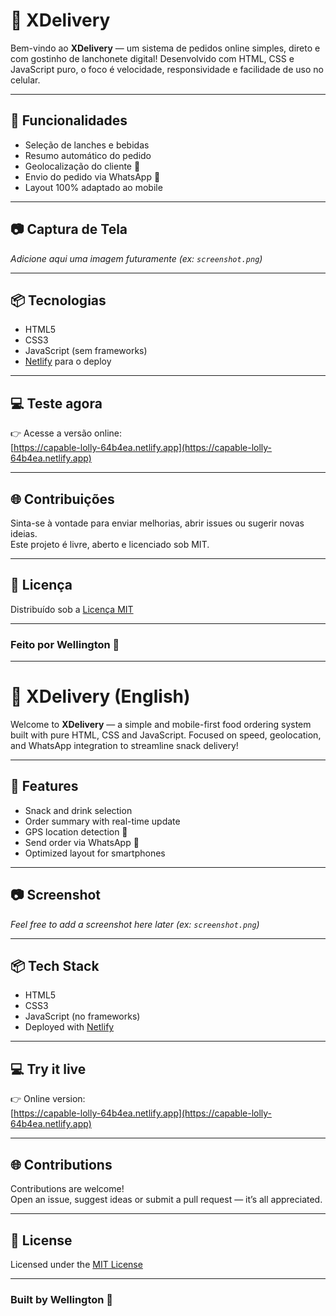 # 🍔 XDelivery

Bem-vindo ao **XDelivery** — um sistema de pedidos online simples, direto e com gostinho de lanchonete digital! Desenvolvido com HTML, CSS e JavaScript puro, o foco é velocidade, responsividade e facilidade de uso no celular.

---

## 🚀 Funcionalidades

- Seleção de lanches e bebidas
- Resumo automático do pedido
- Geolocalização do cliente 📍
- Envio do pedido via WhatsApp 📲
- Layout 100% adaptado ao mobile

---

## 📷 Captura de Tela

*Adicione aqui uma imagem futuramente (ex: `screenshot.png`)*

---

## 📦 Tecnologias

- HTML5
- CSS3
- JavaScript (sem frameworks)
- [Netlify](https://www.netlify.com/) para o deploy

---

## 💻 Teste agora

👉 Acesse a versão online:  
[https://capable-lolly-64b4ea.netlify.app](https://capable-lolly-64b4ea.netlify.app)

---

## 🌐 Contribuições

Sinta-se à vontade para enviar melhorias, abrir issues ou sugerir novas ideias.  
Este projeto é livre, aberto e licenciado sob MIT.

---

## 📄 Licença

Distribuído sob a [Licença MIT](LICENSE)

---

### Feito por Wellington 🚀  

---

# 🍔 XDelivery (English)

Welcome to **XDelivery** — a simple and mobile-first food ordering system built with pure HTML, CSS and JavaScript. Focused on speed, geolocation, and WhatsApp integration to streamline snack delivery!

---

## 🚀 Features

- Snack and drink selection
- Order summary with real-time update
- GPS location detection 📍
- Send order via WhatsApp 📲
- Optimized layout for smartphones

---

## 📷 Screenshot

*Feel free to add a screenshot here later (ex: `screenshot.png`)*

---

## 📦 Tech Stack

- HTML5  
- CSS3  
- JavaScript (no frameworks)  
- Deployed with [Netlify](https://www.netlify.com/)

---

## 💻 Try it live

👉 Online version:  
[https://capable-lolly-64b4ea.netlify.app](https://capable-lolly-64b4ea.netlify.app)

---

## 🌐 Contributions

Contributions are welcome!  
Open an issue, suggest ideas or submit a pull request — it’s all appreciated.

---

## 📄 License

Licensed under the [MIT License](LICENSE)

---

### Built by Wellington 🚀
